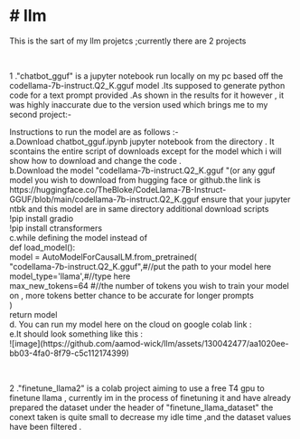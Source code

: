 <html>
  <head><h1># llm</h1></head>
<body>
<p>This is the sart of my llm projetcs ;currently there are 2 projects</p>

<br>
<p>1 ."chatbot_gguf" is a jupyter notebook run locally on my pc based off the codellama-7b-instruct.Q2_K.gguf model .Its supposed to generate python code for a text prompt provided .As shown in the results for it however , it was highly inaccurate due to the version used which brings me to my second project:-</p>
<p>Instructions to run the model are as follows :-
<br>
a.Download chatbot_gguf.ipynb jupyter notebook from the directory . It scontains the entire script of downloads except for the model which i will show how to download and change the code .
<br>
b.Download the model "codellama-7b-instruct.Q2_K.gguf "(or any gguf model you wish to download from hugging face or github.the link is https://huggingface.co/TheBloke/CodeLlama-7B-Instruct-GGUF/blob/main/codellama-7b-instruct.Q2_K.gguf
  ensure that your jupyter ntbk and this model are in same directory 
  additional download scripts <br>
  !pip install gradio<br>
!pip install ctransformers
<br>
c.while defining the model instead of<br>
  def load_model():<br>
    model = AutoModelForCausalLM.from_pretrained(<br>
        "codellama-7b-instruct.Q2_K.gguf",#//put the path to your model here<br> 
        model_type='llama',#//type here<br>
        max_new_tokens=64 #//the number of tokens you wish to train your model on , more tokens better chance to be accurate for longer prompts<br>
    )<br>
    return model<br>
d. You can run my model here on the cloud on google colab link : 
  <br>
e.It should look something like this : <br>
  ![image](https://github.com/aamod-wick/llm/assets/130042477/aa1020ee-bb03-4fa0-8f79-c5c112174399)

</p>
<br>

<p>2 ."finetune_llama2" is a colab project aiming to use a free T4 gpu to finetune llama , currently im in the process of finetuning it and have already prepared the dataset under the header of "finetune_llama_dataset" the conext taken is quite small to decrease my idle time ,and the dataset values have been filtered .</p>
</body>
</html>
